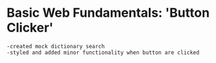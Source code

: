 # Basic Web Fundamentals: 'Button Clicker'


    -created mock dictionary search
    -styled and added minor functionality when button are clicked